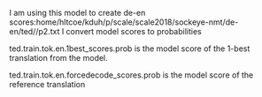 I am using this model to create de-en scores:home/hltcoe/kduh/p/scale/scale2018/sockeye-nmt/de-en/ted//p2.txt
I convert model scores to probabilities

ted.train.tok.en.1best_scores.prob is the model score of the 1-best translation from the model.

ted.train.tok.en.forcedecode_scores.prob is the model score of the reference translation

 
